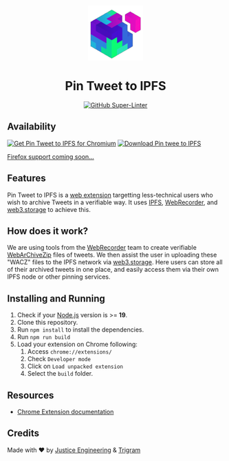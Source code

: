 <!-- markdownlint-disable MD041 -->
<p align="center">
    <img alt="pin tweet to ipfs" src="./src/icon-128.png"/>
</p>
<h1 align="center">
    Pin Tweet to IPFS
</h1>
<p align="center">
<a href="https://github.com/marketplace/actions/super-linter">
<img alt="GitHub Super-Linter" src="https://github.com/meandavejustice/pin-tweet-to-ipfs/workflows/Lint%20Code%20Base/badge.svg"/>
</a>
</p>

## Availability

<a href="https://chrome.google.com/webstore/detail/pin-tweet-to-ipfs/bkbejdaeamaehgpodkjdbkhkofpijagn"><img src="https://user-images.githubusercontent.com/1844554/203426246-e65a07bf-718e-4398-94be-9406528d2559.png" alt="Get Pin Tweet to IPFS for Chromium"></a>
<a href="ms-windows-store://pdp/?ProductId=0RDCKDH8ZD6B&mode=mini">
   <img src="https://get.microsoft.com/images/en-us%20dark.svg" alt="Download Pin twee to IPFS" width="250"/>
</a>

[Firefox support coming soon...](https://github.com/meandavejustice/pin-tweet-to-ipfs/issues/6)

## Features

Pin Tweet to IPFS is a [web extension](https://developer.mozilla.org/en-US/docs/Mozilla/Add-ons/WebExtensions) targetting less-technical users who wish to archive Tweets in a verifiable way. It uses [IPFS](https://ipfs.tech/), [WebRecorder](https://webrecorder.net/), and [web3.storage](https://web3.storage/) to achieve this.

## How does it work?

We are using tools from the [WebRecorder](https://webrecorder.net/) team to create
verifiable [WebArChiveZip](https://specs.webrecorder.net/wacz/1.1.1/) files of
tweets. We then assist the user in uploading these "WACZ" files to the IPFS network
via [web3.storage](https://web3.storage). Here users can store all of their archived
tweets in one place, and easily access them via their own IPFS node or other pinning
services.

## Installing and Running

1. Check if your [Node.js](https://nodejs.org/) version is >= **19**.
2. Clone this repository.
3. Run `npm install` to install the dependencies.
4. Run `npm run build`
5. Load your extension on Chrome following:
   1. Access `chrome://extensions/`
   2. Check `Developer mode`
   3. Click on `Load unpacked extension`
   4. Select the `build` folder.

## Resources

- [Chrome Extension documentation](https://developer.chrome.com/extensions/getstarted)

## Credits

Made with :heart: by [Justice Engineering](https://justice.engineering) & [Trigram](https://www.trigram.co/)
